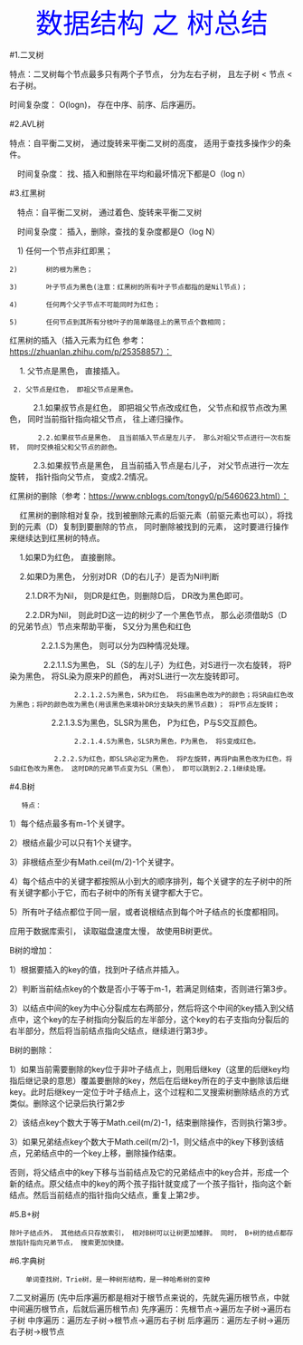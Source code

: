 
<center>
<font color=blue size=10>
    数据结构 之 树总结
</font>
</center>

#1.二叉树 

   特点：二叉树每个节点最多只有两个子节点， 分为左右子树， 且左子树 < 节点 < 右子树。

   时间复杂度： O(logn)， 存在中序、前序、后序遍历。

 

#2.AVL树

   特点：自平衡二叉树， 通过旋转来平衡二叉树的高度， 适用于查找多操作少的条件。

　时间复杂度： 找、插入和删除在平均和最坏情况下都是O（log n）

 

#3.红黑树

　特点：自平衡二叉树， 通过着色、旋转来平衡二叉树

　时间复杂度： 插入，删除，查找的复杂度都是O（log N）

  

　1)       任何一个节点非红即黑；

    2)       树的根为黑色；

    3)       叶子节点为黑色(注意：红黑树的所有叶子节点都指的是Nil节点)；

    4)       任何两个父子节点不可能同时为红色；

    5)       任何节点到其所有分枝叶子的简单路径上的黑节点个数相同；

   

红黑树的插入（插入元素为红色  参考：https://zhuanlan.zhihu.com/p/25358857）：

　 1. 父节点是黑色， 直接插入。

     2. 父节点是红色， 即祖父节点是黑色。

　　　2.1.如果叔节点是红色， 即把祖父节点改成红色， 父节点和叔节点改为黑色， 同时当前指针指向祖父节点， 往上递归操作。

           2.2.如果叔节点是黑色， 且当前插入节点是左儿子， 那么对祖父节点进行一次右旋转， 同时交换祖父和父节点的颜色。

　　　2.3.如果叔节点是黑色， 且当前插入节点是右儿子， 对父节点进行一次左旋转， 指针指向父节点， 变成2.2情况。

红黑树的删除（参考：https://www.cnblogs.com/tongy0/p/5460623.html）：

　 红黑树的删除相对复杂，找到被删除元素的后驱元素（前驱元素也可以），将找到的元素（D）复制到要删除的节点， 同时删除被找到的元素， 这时要进行操作来继续达到红黑树的特点。

　 1.如果D为红色， 直接删除。

　 2.如果D为黑色， 分别对DR（D的右儿子）是否为Nil判断

　　2.1.DR不为Nil， 则DR是红色，则删除D后， DR改为黑色即可。

　　2.2.DR为Nil， 则此时D这一边的树少了一个黑色节点， 那么必须借助S（D的兄弟节点）节点来帮助平衡， S又分为黑色和红色

　　　　2.2.1.S为黑色， 则可以分为四种情况处理。

　　　　     2.2.1.1.S为黑色， SL（S的左儿子）为红色，对S进行一次右旋转， 将P染为黑色， 将SL染为原来P的颜色， 再对SL进行一次左旋转即可。

                    2.2.1.2.S为黑色，SR为红色， 将S由黑色改为P的颜色；将SR由红色改为黑色；将P的颜色改为黑色(用该黑色来填补DR分支缺失的黑节点数)； 将P节点左旋转；

　　　　　  2.2.1.3.S为黑色，SLSR为黑色， P为红色，P与S交互颜色。

                    2.2.1.4.S为黑色，SLSR为黑色，P为黑色， 将S变成红色。

               2.2.2.S为红色，即SLSR必定为黑色， 将P左旋转，再将P由黑色改为红色，将S由红色改为黑色， 这时DR的兄弟节点变为SL（黑色）， 即可以跳到2.2.1继续处理。

#4.B树

       特点：

1）每个结点最多有m-1个关键字。

2）根结点最少可以只有1个关键字。

3）非根结点至少有Math.ceil(m/2)-1个关键字。

4）每个结点中的关键字都按照从小到大的顺序排列，每个关键字的左子树中的所有关键字都小于它，而右子树中的所有关键字都大于它。

5）所有叶子结点都位于同一层，或者说根结点到每个叶子结点的长度都相同。

 

应用于数据库索引， 读取磁盘速度太慢， 故使用B树更优。

 

B树的增加：

1）根据要插入的key的值，找到叶子结点并插入。

2）判断当前结点key的个数是否小于等于m-1，若满足则结束，否则进行第3步。

3）以结点中间的key为中心分裂成左右两部分，然后将这个中间的key插入到父结点中，这个key的左子树指向分裂后的左半部分，这个key的右子支指向分裂后的右半部分，然后将当前结点指向父结点，继续进行第3步。

 

B树的删除：

1）如果当前需要删除的key位于非叶子结点上，则用后继key（这里的后继key均指后继记录的意思）覆盖要删除的key，然后在后继key所在的子支中删除该后继key。此时后继key一定位于叶子结点上，这个过程和二叉搜索树删除结点的方式类似。删除这个记录后执行第2步

2）该结点key个数大于等于Math.ceil(m/2)-1，结束删除操作，否则执行第3步。

3）如果兄弟结点key个数大于Math.ceil(m/2)-1，则父结点中的key下移到该结点，兄弟结点中的一个key上移，删除操作结束。

否则，将父结点中的key下移与当前结点及它的兄弟结点中的key合并，形成一个新的结点。原父结点中的key的两个孩子指针就变成了一个孩子指针，指向这个新结点。然后当前结点的指针指向父结点，重复上第2步。

 

#5.B+树

    除叶子结点外， 其他结点只存放索引， 相对B树可以让树更加矮胖。 同时， B+树的结点都存放指针指向兄弟节点， 搜索更加快捷。

#6.字典树

        单词查找树，Trie树，是一种树形结构，是一种哈希树的变种

7.二叉树遍历
    (先中后序遍历都是相对于根节点来说的，先就先遍历根节点，中就中间遍历根节点，后就后遍历根节点)
先序遍历：先根节点->遍历左子树->遍历右子树
中序遍历：遍历左子树->根节点->遍历右子树
后序遍历：遍历左子树->遍历右子树->根节点












